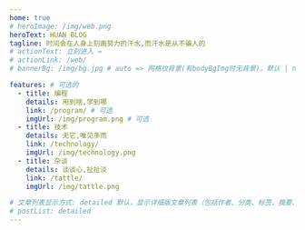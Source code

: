 ```yaml
---
home: true
# heroImage: /img/web.png
heroText: HUAN BLOG
tagline: 时间会在人身上刻画努力的汗水,而汗水是从不骗人的
# actionText: 立刻进入 →
# actionLink: /web/
# bannerBg: /img/bg.jpg # auto => 网格纹背景(有bodyBgImg时无背景)，默认 | none => 无 | '大图地址' | background: 自定义背景样式       提示：如发现文本颜色不适应你的背景时可以到palette.styl修改$bannerTextColor变量

features: # 可选的
  - title: 编程
    details: 用到啥,学到哪
    link: /program/ # 可选
    imgUrl: /img/program.png # 可选
  - title: 技术
    details: 无它,唯见多而
    link: /technology/
    imgUrl: /img/technology.png
  - title: 杂谈
    details: 谈谈心,扯扯淡
    link: /tattle/
    imgUrl: /img/tattle.png

# 文章列表显示方式: detailed 默认，显示详细版文章列表（包括作者、分类、标签、摘要、分页等）| simple => 显示简约版文章列表（仅标题和日期）| none 不显示文章列表
# postList: detailed
---
```



<!-- 小熊猫 -->
<!-- <img src="/img/panda-waving.png" class="panda no-zoom" style="width: 130px;height: 115px;opacity: 0.8;margin-bottom: -4px;padding-bottom:0;position: fixed;bottom: 0;left: 0.5rem;z-index: 1;"> -->



